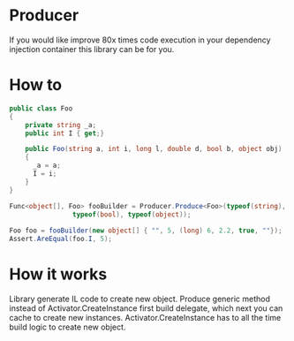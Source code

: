 # Producer
If you would like improve 80x times code execution in your dependency injection container this library can be for you.

# How to

```c#
public class Foo
{
    private string _a;
    public int I { get;}

    public Foo(string a, int i, long l, double d, bool b, object obj)
    {
      _a = a;
      I = i;
    }
}

Func<object[], Foo> fooBuilder = Producer.Produce<Foo>(typeof(string), typeof(int), typeof(long), typeof(double),
                typeof(bool), typeof(object));
                
Foo foo = fooBuilder(new object[] { "", 5, (long) 6, 2.2, true, ""});
Assert.AreEqual(foo.I, 5); 
```
# How it works

Library generate IL code to create new object. Produce generic method instead of Activator.CreateInstance first build delegate, which next you can cache to create new instances. Activator.CreateInstance has to all the time build logic to create new object. 
